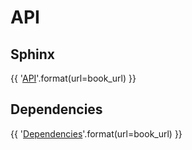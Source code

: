# API

## Sphinx

{{ '[API]({url}/artifacts/sphinx/)'.format(url=book_url) }}

## Dependencies

{{ '[Dependencies]({url}/artifacts/build/show.txt)'.format(url=book_url) }}
